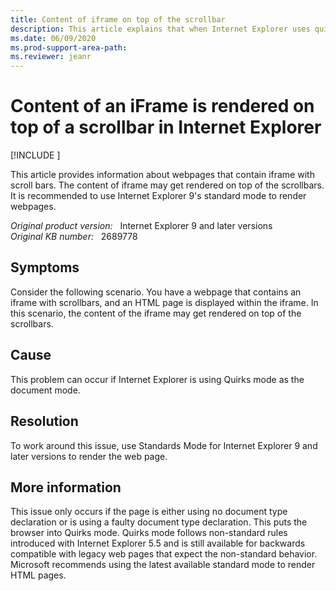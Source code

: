 ```yaml
---
title: Content of iframe on top of the scrollbar
description: This article explains that when Internet Explorer uses quirks mode as the document mode, the content of the iframe will be displayed on the top of the scrollbar.
ms.date: 06/09/2020
ms.prod-support-area-path: 
ms.reviewer: jeanr
---
```

# Content of an iFrame is rendered on top of a scrollbar in Internet Explorer

[!INCLUDE [](../includes/browsers-important.md)]

This article provides information about webpages that contain iframe with scroll bars. The content of iframe may get rendered on top of the scrollbars. It is recommended to use Internet Explorer 9's standard mode to render webpages.

_Original product version:_ &nbsp; Internet Explorer 9 and later versions  
_Original KB number:_ &nbsp; 2689778

## Symptoms

Consider the following scenario. You have a webpage that contains an iframe with scrollbars, and an HTML page is displayed within the iframe. In this scenario, the content of the iframe may get rendered on top of the scrollbars.

## Cause

This problem can occur if Internet Explorer is using Quirks mode as the document mode.

## Resolution

To work around this issue, use Standards Mode for Internet Explorer 9 and later versions to render the web page.

## More information

This issue only occurs if the page is either using no document type declaration or is using a faulty document type declaration. This puts the browser into Quirks mode. Quirks mode follows non-standard rules introduced with Internet Explorer 5.5 and is still available for backwards compatible with legacy web pages that expect the non-standard behavior. Microsoft recommends using the latest available standard mode to render HTML pages.
